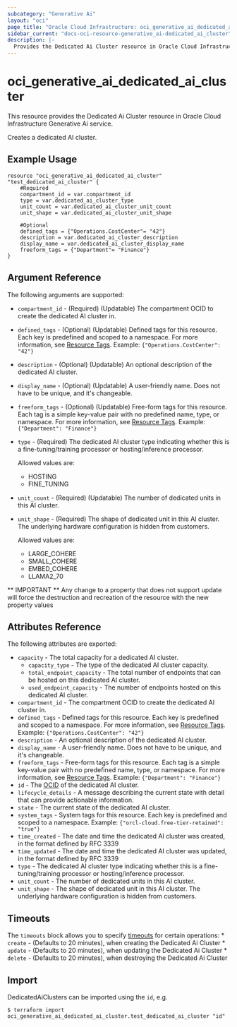 ```yaml
---
subcategory: "Generative Ai"
layout: "oci"
page_title: "Oracle Cloud Infrastructure: oci_generative_ai_dedicated_ai_cluster"
sidebar_current: "docs-oci-resource-generative_ai-dedicated_ai_cluster"
description: |-
  Provides the Dedicated Ai Cluster resource in Oracle Cloud Infrastructure Generative Ai service
---
```


# oci_generative_ai_dedicated_ai_cluster
This resource provides the Dedicated Ai Cluster resource in Oracle Cloud Infrastructure Generative Ai service.

Creates a dedicated AI cluster.

## Example Usage

```hcl
resource "oci_generative_ai_dedicated_ai_cluster" "test_dedicated_ai_cluster" {
	#Required
	compartment_id = var.compartment_id
	type = var.dedicated_ai_cluster_type
	unit_count = var.dedicated_ai_cluster_unit_count
	unit_shape = var.dedicated_ai_cluster_unit_shape

	#Optional
	defined_tags = {"Operations.CostCenter"= "42"}
	description = var.dedicated_ai_cluster_description
	display_name = var.dedicated_ai_cluster_display_name
	freeform_tags = {"Department"= "Finance"}
}
```

## Argument Reference

The following arguments are supported:

* `compartment_id` - (Required) (Updatable) The compartment OCID to create the dedicated AI cluster in.
* `defined_tags` - (Optional) (Updatable) Defined tags for this resource. Each key is predefined and scoped to a namespace. For more information, see [Resource Tags](https://docs.cloud.oracle.com/iaas/Content/General/Concepts/resourcetags.htm).  Example: `{"Operations.CostCenter": "42"}` 
* `description` - (Optional) (Updatable) An optional description of the dedicated AI cluster.
* `display_name` - (Optional) (Updatable) A user-friendly name. Does not have to be unique, and it's changeable.
* `freeform_tags` - (Optional) (Updatable) Free-form tags for this resource. Each tag is a simple key-value pair with no predefined name, type, or namespace. For more information, see [Resource Tags](https://docs.cloud.oracle.com/iaas/Content/General/Concepts/resourcetags.htm).  Example: `{"Department": "Finance"}` 
* `type` - (Required) The dedicated AI cluster type indicating whether this is a fine-tuning/training processor or hosting/inference processor.

	Allowed values are:
	* HOSTING
	* FINE_TUNING 
* `unit_count` - (Required) (Updatable) The number of dedicated units in this AI cluster.
* `unit_shape` - (Required) The shape of dedicated unit in this AI cluster. The underlying hardware configuration is hidden from customers.

	Allowed values are:
	* LARGE_COHERE
	* SMALL_COHERE
	* EMBED_COHERE
	* LLAMA2_70 


** IMPORTANT **
Any change to a property that does not support update will force the destruction and recreation of the resource with the new property values

## Attributes Reference

The following attributes are exported:

* `capacity` - The total capacity for a dedicated AI cluster.
	* `capacity_type` - The type of the dedicated AI cluster capacity.
	* `total_endpoint_capacity` - The total number of endpoints that can be hosted on this dedicated AI cluster.
	* `used_endpoint_capacity` - The number of endpoints hosted on this dedicated AI cluster.
* `compartment_id` - The compartment OCID to create the dedicated AI cluster in.
* `defined_tags` - Defined tags for this resource. Each key is predefined and scoped to a namespace. For more information, see [Resource Tags](https://docs.cloud.oracle.com/iaas/Content/General/Concepts/resourcetags.htm).  Example: `{"Operations.CostCenter": "42"}` 
* `description` - An optional description of the dedicated AI cluster.
* `display_name` - A user-friendly name. Does not have to be unique, and it's changeable.
* `freeform_tags` - Free-form tags for this resource. Each tag is a simple key-value pair with no predefined name, type, or namespace. For more information, see [Resource Tags](https://docs.cloud.oracle.com/iaas/Content/General/Concepts/resourcetags.htm).  Example: `{"Department": "Finance"}` 
* `id` - The [OCID](https://docs.cloud.oracle.com/iaas/Content/General/Concepts/identifiers.htm) of the dedicated AI cluster.
* `lifecycle_details` - A message describing the current state with detail that can provide actionable information.
* `state` - The current state of the dedicated AI cluster.
* `system_tags` - System tags for this resource. Each key is predefined and scoped to a namespace.  Example: `{"orcl-cloud.free-tier-retained": "true"}` 
* `time_created` - The date and time the dedicated AI cluster was created, in the format defined by RFC 3339
* `time_updated` - The date and time the dedicated AI cluster was updated, in the format defined by RFC 3339
* `type` - The dedicated AI cluster type indicating whether this is a fine-tuning/training processor or hosting/inference processor.
* `unit_count` - The number of dedicated units in this AI cluster.
* `unit_shape` - The shape of dedicated unit in this AI cluster. The underlying hardware configuration is hidden from customers.

## Timeouts

The `timeouts` block allows you to specify [timeouts](https://registry.terraform.io/providers/oracle/oci/latest/docs/guides/changing_timeouts) for certain operations:
	* `create` - (Defaults to 20 minutes), when creating the Dedicated Ai Cluster
	* `update` - (Defaults to 20 minutes), when updating the Dedicated Ai Cluster
	* `delete` - (Defaults to 20 minutes), when destroying the Dedicated Ai Cluster


## Import

DedicatedAiClusters can be imported using the `id`, e.g.

```
$ terraform import oci_generative_ai_dedicated_ai_cluster.test_dedicated_ai_cluster "id"
```

